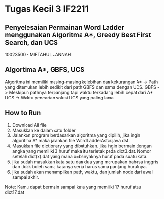 # Tugas Kecil 3 IF2211
## Penyelesaian Permainan Word Ladder menggunakan Algoritma A*, Greedy Best First Search, dan UCS

10023500 -  MIFTAHUL JANNAH

## Algortima A*, GBFS, UCS
Algoritma ini memiliki masing-masing kelebihan dan kekurangan
A*   -> Path yang ditemukan lebih sedikit dari path GBFS dan sama dengan UCS.
GBFS -> Meskipun pathnya terpanjang tapi waktu terkadang lebih cepat dari A*
UCS  -> Waktu pencarian solusi UCS yang paling lama

## How to Run
1. Download All file
2. Masukkan ke dalam satu folder
3. Jalankan program berdasarkan algoritma yang dipilih, jika ingin algoritma A* maka jalankan file WordLadderAstar.java dst.
4. Masukkan file dictionary yang dibutuhkan. jika ingin bermain dengan angka yang memiliki 3 huruf maka itu terletak pada dict3.dat. Nomor setelah dict(x).dat yang mana x=banyaknya huruf pada suatu kata.
5. jika sudah masukkan kata satu dan dua yang merupakan bahasa inggris dan tidak boleh sama katanya serta harus sama panjang hurufnya.
6. jika sudah akan menampilkan path, waktu, dan jumlah node dari awal sampai akhir.

Note: Kamu dapat bermain sampai kata yang memiliki 17 huruf atau dict17.dat


